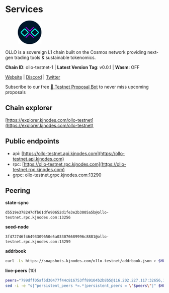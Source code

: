 # Services

<figure><img src="https://raw.githubusercontent.com/kj89/cosmos-images/main/logos/ollo.png" alt=""><figcaption></figcaption></figure>

OLLO is a sovereign L1 chain built on the Cosmos network providing  next-gen trading tools & sustainable tokenomics.

**Chain ID**: ollo-testnet-1 | **Latest Version Tag**: v0.0.1 | **Wasm**: OFF

[Website](https://www.ollostation.zone) | [Discord](https://discord.com/invite/GxBqZ9mSSm) | [Twitter](https://twitter.com/OLLOStation)



Subscribe to our free [🤖 Testnet Proposal Bot](https://t.me/kjnodes_testnet_proposal_bot) to never miss upcoming proposals


## Chain explorer
[https://explorer.kjnodes.com/ollo-testnet](https://explorer.kjnodes.com/ollo-testnet)

## Public endpoints

* api: [https://ollo-testnet.api.kjnodes.com](https://ollo-testnet.api.kjnodes.com)
* rpc: [https://ollo-testnet.rpc.kjnodes.com](https://ollo-testnet.rpc.kjnodes.com)
* grpc: ollo-testnet.grpc.kjnodes.com:13290

## Peering

**state-sync**

```text
d5519e378247dfb61dfe90652d1fe3e2b3005a5b@ollo-testnet.rpc.kjnodes.com:13256
```

**seed-node**

```text
3f472746f46493309650e5a033076689996c8881@ollo-testnet.rpc.kjnodes.com:13259
```

**addrbook**
```bash
curl -Ls https://snapshots.kjnodes.com/ollo-testnet/addrbook.json > $HOME/.ollo/config/addrbook.json
```

**live-peers** (10)
```bash
peers="799dff05af5d30477f44c816753ff89104b2b8b5@116.202.227.117:32656,15bcdea616c717eb4356e125d4f631aaa596dfd5@65.108.77.106:26929,69d2c02f413bea1376f5398646f0c2ce0f82d62e@141.94.73.93:26656,032845b1a798108bfc1fd91ebe5bdbbccd4a34d8@135.181.221.186:32656,2f5965450c9c831266959632fba2c1533b8f676d@38.242.248.2:26656,125b0e30f00df3ff2ee7b29b7992ed888998ad31@65.109.28.177:47656,da8d3ca8e1c147f0037b1c43ad3de7174f5ec1b7@209.145.59.224:26656,9865c6e15faced6643adc228e3a59744e1b4e277@116.203.29.162:46656,e3d1fbe11462a128f14ebc10f7e8bd59823f09e2@161.97.152.215:26656,d5519e378247dfb61dfe90652d1fe3e2b3005a5b@65.109.68.190:13256"
sed -i -e "s|^persistent_peers *=.*|persistent_peers = \"$peers\"|" $HOME/.ollo/config/config.toml
```
